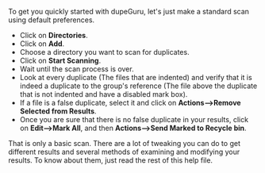 To get you quickly started with dupeGuru, let's just make a standard scan using default preferences.

* Click on **Directories**.
* Click on **Add**.
* Choose a directory you want to scan for duplicates.
* Click on **Start Scanning**.
* Wait until the scan process is over.
* Look at every duplicate (The files that are indented) and verify that it is indeed a duplicate to the group's reference (The file above the duplicate that is not indented and have a disabled mark box).
* If a file is a false duplicate, select it and click on **Actions-->Remove Selected from Results**.
* Once you are sure that there is no false duplicate in your results, click on **Edit-->Mark All**, and then **Actions-->Send Marked to Recycle bin**.

That is only a basic scan. There are a lot of tweaking you can do to get different results and several methods of examining and modifying your results. To know about them, just read the rest of this help file.
